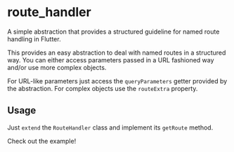 # route_handler

A simple abstraction that provides a structured guideline for named route handling in Flutter.

This provides an easy abstraction to deal with named routes in a structured way. You can either access parameters passed in a URL fashioned way and/or use more complex objects.

For URL-like parameters just access the `queryParameters` getter provided by the abstraction.
For complex objects use the `routeExtra` property.

## Usage

Just `extend` the `RouteHandler` class and implement its `getRoute` method.

Check out the example!


